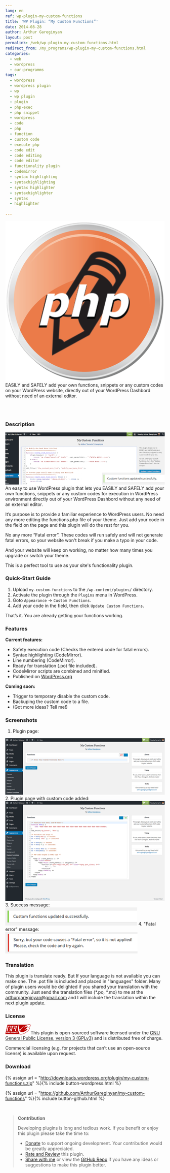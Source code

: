 ```yaml
---
lang: en
ref: wp-plugin-my-custom-functions
title: 'WP Plugin: “My Custom Functions”'
date: 2014-08-28
author: Arthur Gareginyan
layout: post
permalink: /web/wp-plugin-my-custom-functions.html
redirect_from: /my_programs/wp-plugin-my-custom-functions.html
categories:
  - web
  - wordpress
  - our-programms
tags:
  - wordpress
  - wordpress plugin
  - wp
  - wp plugin
  - plugin
  - php-exec
  - php snippet
  - wordpress
  - code
  - php
  - function
  - custom code
  - execute php
  - code edit
  - code editing
  - code editor
  - functionality plugin
  - codemirror
  - syntax highlighting
  - syntaxhighlighting
  - syntax highlighter
  - syntaxhighlighter
  - syntax
  - highlighter

---
```


![thumb](/images/my-custom-functions/icon.png)
EASILY and SAFELY add your own functions, snippets or any custom codes on your WordPress website, directly out of your WordPress Dashbord without need of an external editor.

<br><br>

### Description

<img src="/images/my-custom-functions/banner.png" alt="WP Plugin &quot;My Custom Functions&quot;" />
An easy to use WordPress plugin that lets you EASILY and SAFELY add your own functions, snippets or any custom codes for execution in WordPress environment directly out of your WordPress Dashbord without any need of an external editor. 

It’s purpose is to provide a familiar experience to WordPress users. No need any more editing the functions.php file of your theme. Just add your code in the field on the page and this plugin will do the rest for you.

No any more “Fatal error”. These codes will run safely and will not generate fatal errors, so your website won't break if you make a typo in your code.

And your website will keep on working, no matter how many times you upgrade or switch your theme.

This is a perfect tool to use as your site's functionality plugin.


### Quick-Start Guide

1. Upload `my-custom-functions` to the `/wp-content/plugins/` directory.
2. Activate the plugin through the `Plugins` menu in WordPress.
3. Goto `Appearance` → `Custom Functions`.
4. Add your code in the field, then click `Update Custom Functions`.

That’s it. You are already getting your functions working.


### Features

**Current features:**

* Safety execution code (Checks the entered code for fatal errors).
* Syntax highlighting  (CodeMirror).
* Line numbering  (CodeMirror).
* Ready for translation (.pot file included).
* CodeMirror scripts are combined and minified.
* Published on [WordPress.org](http://wordpess.org/)

**Coming soon:**

* Trigger to temporary disable the custom code.
* Backuping the custom code to a file.
* (Got more ideas? Tell me!)


### Screenshots

1. Plugin page:
<img src="/images/my-custom-functions/screenshot-1.png" alt="WP plugin &quot;My Custom Functions&quot; by Arthur Gareginyan" />
2. Plugin page with custom code added:
<img src="/images/my-custom-functions/screenshot-2.png" alt="WP plugin &quot;My Custom Functions&quot; by Arthur Gareginyan" />
3. Success message:
<img src="/images/my-custom-functions/screenshot-3.png" alt="WP plugin &quot;My Custom Functions&quot; by Arthur Gareginyan" />
4. "Fatal error" message:
<img src="/images/my-custom-functions/screenshot-4.png" alt="WP plugin &quot;My Custom Functions&quot; by Arthur Gareginyan" />


### Translation

This plugin is translate ready. But If your language is not available you can make one. The .pot file is included and placed in "languages" folder. Many of plugin users would be delighted if you shared your translation with the community. Just send the translation files (*.po, *.mo) to me at the arthurgareginyan@gmail.com and I will include the translation within the next plugin update.


### License

<img src="/images/gplv3.png" alt="gplv3" width="80" class="alignleft" style="border:none;" />This plugin is open-sourced software licensed under the <a href="http://www.gnu.org/licenses/gpl-3.0.html" title="GPLv3" target="_blank">GNU General Public License, version 3 (GPLv3)</a> and is distributed free of charge.

Commercial licensing (e.g. for projects that can’t use an open-source license) is available upon request.


### Download

{% assign url = "http://downloads.wordpress.org/plugin/my-custom-functions.zip" %}{% include button-wordpress.html %}

{% assign url = "https://github.com/ArthurGareginyan/my-custom-functions" %}{% include button-github.html %}


<br>

>**Contribution**
>
>Developing plugins is long and tedious work. If you benefit or enjoy this plugin please take the time to:
>
>* [Donate](http://www.arthurgareginyan.com/donate.html) to support ongoing development. Your contribution would be greatly appreciated.
>* [Rate and Review](https://wordpress.org/support/view/plugin-reviews/my-custom-functions?rate=5#postform) this plugin.
>* [Share with me](mailto:arthurgareginyan@gmail.com) or view the [GitHub Repo](https://github.com/ArthurGareginyan/my-custom-functions) if you have any ideas or suggestions to make this plugin better.